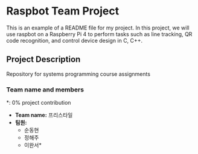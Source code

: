 # Raspbot Team Project

This is an example of a README file for my project.
In this project, we will use raspbot on a Raspberry Pi 4 to perform tasks such as line tracking, QR code recognition, and control device design in C, C++.

## Project Description
Repository for systems programming course assignments

### Team name and members
*: 0% project contribution
- **Team name:** 프리스타일
- **팀원:** 
  - 순동현 
  - 정해주
  - 이완서*

